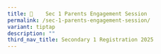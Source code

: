 ```yaml
---
title: 	Sec 1 Parents Engagement Session
permalink: /sec-1-parents-engagement-session/
variant: tiptap
description: ""
third_nav_title: Secondary 1 Registration 2025
---
```

